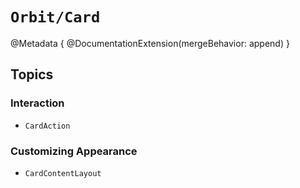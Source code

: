 # ``Orbit/Card``

@Metadata {
    @DocumentationExtension(mergeBehavior: append)
}

## Topics

### Interaction

- ``CardAction``

### Customizing Appearance

- ``CardContentLayout``
